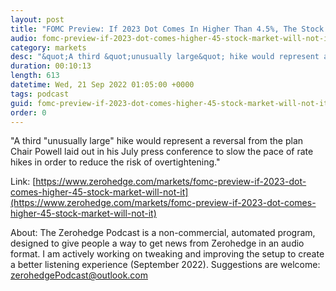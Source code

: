 ```yaml
---
layout: post
title: "FOMC Preview: If 2023 Dot Comes In Higher Than 4.5%, The Stock Market Will Not Like It"
audio: fomc-preview-if-2023-dot-comes-higher-45-stock-market-will-not-it-0
category: markets
desc: "&quot;A third &quot;unusually large&quot; hike would represent a reversal from the plan Chair Powell laid out in his July press conference to slow the pace of rate hikes in order to reduce the risk of overtightening.&quot;"
duration: 00:10:13
length: 613
datetime: Wed, 21 Sep 2022 01:05:00 +0000
tags: podcast
guid: fomc-preview-if-2023-dot-comes-higher-45-stock-market-will-not-it-0
order: 0
---
```

&quot;A third &quot;unusually large&quot; hike would represent a reversal from the plan Chair Powell laid out in his July press conference to slow the pace of rate hikes in order to reduce the risk of overtightening.&quot;

Link: [https://www.zerohedge.com/markets/fomc-preview-if-2023-dot-comes-higher-45-stock-market-will-not-it](https://www.zerohedge.com/markets/fomc-preview-if-2023-dot-comes-higher-45-stock-market-will-not-it)

About: The Zerohedge Podcast is a non-commercial, automated program, designed to give people a way to get news from Zerohedge in an audio format.  I am actively working on tweaking and improving the setup to create a better listening experience (September 2022).  Suggestions are welcome: [zerohedgePodcast@outlook.com](mailto:zerohedgePodcast@outlook.com)